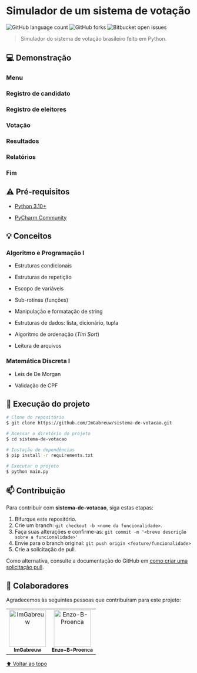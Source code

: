 # Simulador de um sistema de votação

![GitHub language count](https://img.shields.io/github/languages/count/ImGabreuw/sistema-de-votacao?style=for-the-badge)
![GitHub forks](https://img.shields.io/github/forks/ImGabreuw/sistema-de-votacao?style=for-the-badge)
![Bitbucket open issues](https://img.shields.io/github/issues/ImGabreuw/sistema-de-votacao?style=for-the-badge)

> Simulador do sistema de votação brasileiro feito em Python.

## 💻 Demonstração

### Menu

### Registro de candidato

### Registro de eleitores

### Votação

### Resultados

### Relatórios

### Fim

## ⚠️ Pré-requisitos

- [Python 3.10+](https://www.python.org/downloads/)

- [PyCharm Community](https://www.jetbrains.com/pycharm/download/)

## 💡 Conceitos

### Algoritmo e Programação I

- Estruturas condicionais

- Estruturas de repetição

- Escopo de variáveis

- Sub-rotinas (funções)

- Manipulação e formatação de string

- Estruturas de dados: lista, dicionário, tupla

- Algoritmo de ordenação (_Tim Sort_)

- Leitura de arquivos

### Matemática Discreta I

- Leis de De Morgan

- Validação de CPF

## 🚀 Execução do projeto

```bash
# Clone do repositório
$ git clone https://github.com/ImGabreuw/sistema-de-votacao.git

# Acessar o diretório do projeto
$ cd sistema-de-votacao

# Instação de dependências
$ pip install -r requirements.txt

# Executar o projeto
$ python main.py
```

## 📫 Contribuição

Para contribuir com **sistema-de-votacao**, siga estas etapas:

1. Bifurque este repositório.
2. Crie um branch: `git checkout -b <nome da funcionalidade>`.
3. Faça suas alterações e confirme-as: `git commit -m '<breve descrição sobre a funcionalidade>'`
4. Envie para o branch original: `git push origin <feature/funcionalidade>`
5. Crie a solicitação de pull.

Como alternativa, consulte a documentação do GitHub
em [como criar uma solicitação pull](https://help.github.com/en/github/collaborating-with-issues-and-pull-requests/creating-a-pull-request).

## 🤝 Colaboradores

Agradecemos às seguintes pessoas que contribuíram para este projeto:

<table>
  <tr>
    <td align="center">
      <a href="https://github.com/ImGabreuw">
        <img src="https://avatars.githubusercontent.com/u/60116449?v=4" width="100px;" alt="ImGabreuw"/><br>
        <sub>
          <b>ImGabreuw</b>
        </sub>
      </a>
    </td>
    <td align="center">
      <a href="https://github.com/Enzo-B-Proenca">
        <img src="https://avatars.githubusercontent.com/u/125296830?v=4" width="100px;" alt="Enzo-B-Proenca"/><br>
        <sub>
          <b>Enzo-B-Proenca</b>
        </sub>
      </a>
    </td>
  </tr>
</table>

[⬆ Voltar ao topo](#sistema-de-votacao)<br>
